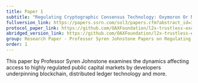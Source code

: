 ```yaml
---
title: Paper 1
subtitle: "Regulating Cryptographic Consensus Technology: Oxymoron Or Necessity?"
fullversion_link: https://papers.ssrn.com/sol3/papers.cfm?abstract_id=3264556
protocol_paper_link: https://github.com/OAXFoundation/l2x-trustless-exchange/blob/master/docs/l2x-specification.pdf
abridged_version_link: https://github.com/OAXFoundation/l2x-trustless-exchange
group: Research Paper - Professor Syren Johnstone Papers on Regulating Crypto
order: 1
---
```

This paper by Professor Syren Johnstone examines the dynamics affecting access to highly regulated public capital markets by developers underpinning blockchain, distributed ledger technology and more.
